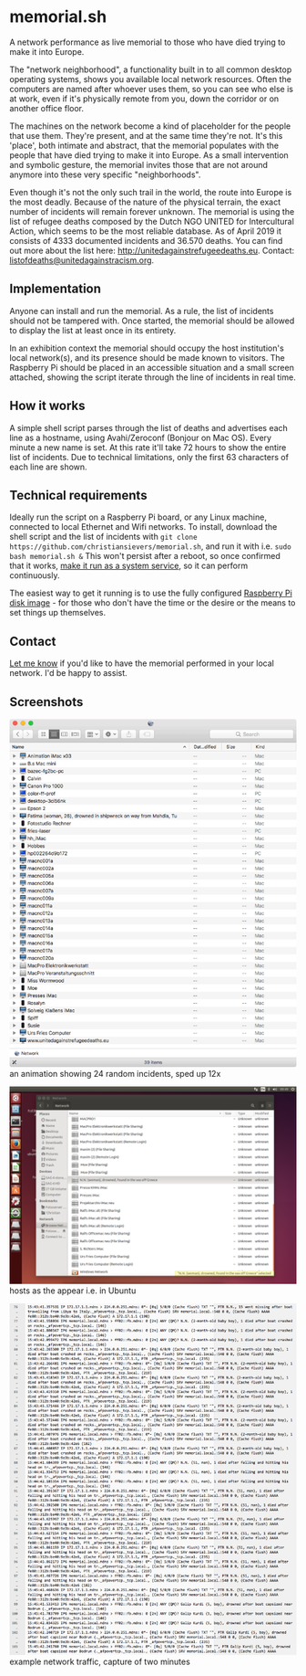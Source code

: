 # memorial.sh
A network performance as live memorial to those who have died trying to make it into Europe.

The "network neighborhood", a functionality built in to all common desktop operating systems, shows you available local network resources. Often the computers are named after whoever uses them, so you can see who else is at work, even if it's physically remote from you, down the corridor or on another office floor.

The machines on the network become a kind of placeholder for the people that use them. They're present, and at the same time they're not. It's this 'place', both intimate and abstract, that the memorial populates with the people that have died trying to make it into Europe. As a small intervention and symbolic gesture, the memorial invites those that are not around anymore into these very specific "neighborhoods".

Even though it's not the only such trail in the world, the route into Europe is the most deadly. Because of the nature of the physical terrain, the exact number of incidents will remain forever unknown. The memorial is using the list of refugee deaths composed by the Dutch NGO UNITED for Intercultural Action, which seems to be the most reliable database. As of April 2019 it consists of 4333 documented incidents and 36.570 deaths. You can find out more about the list here: http://unitedagainstrefugeedeaths.eu. Contact: listofdeaths@unitedagainstracism.org.

## Implementation

Anyone can install and run the memorial. As a rule, the list of incidents should not be tampered with. Once started, the memorial should be allowed to display the list at least once in its entirety.

In an exhibition context the memorial should occupy the host institution's local network(s), and its presence should be made known to visitors. The Raspberry Pi should be placed in an accessible situation and a small screen attached, showing the script iterate through the line of incidents in real time.

## How it works

A simple shell script parses through the list of deaths and advertises each line as a hostname, using Avahi/Zeroconf (Bonjour on Mac OS). Every minute a new name is set. At this rate it'll take 72 hours to show the entire list of incidents. Due to technical limitations, only the first 63 characters of each line are shown.

## Technical requirements

Ideally run the script on a Raspberry Pi board, or any Linux machine, connected to local Ethernet and Wifi networks. To install, download the shell script and the list of incidents with `git clone https://github.com/christiansievers/memorial.sh`, and run it with i.e. `sudo bash memorial.sh &`
This won't persist after a reboot, so once confirmed that it works, [make it run as a system service](how_to_make_run_as_system_service.md), so it can perform continuously.

The easiest way to get it running is to use the fully configured [Raspberry Pi disk image](raspberry_pi_disk_image.md) - for those who don't have the time or the desire or the means to set things up themselves. 

## Contact

[Let me know](https://christiansievers.info/html/contact.html) if you'd like to have the memorial performed in your local network. I'd be happy to assist.


## Screenshots

![extract of 24 random incidents](memorial_sh_animation.gif)  
an animation showing 24 random incidents, sped up 12x

![screenshot ubuntu](memorial_ubuntu.png)  
hosts as the appear i.e. in Ubuntu

![screenshot tcpdump](tcpdump.png)
example network traffic, capture of two minutes

